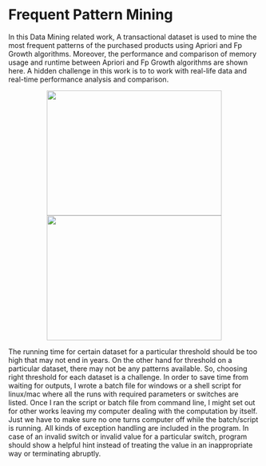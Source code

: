 # Frequent Pattern Mining

In this Data Mining related work, A transactional dataset is used to mine the most frequent patterns of the purchased products using Apriori and Fp Growth algorithms. Moreover, the performance and comparison of memory usage and runtime between Apriori and Fp Growth algorithms are shown here. A hidden challenge in this work is to to work with real-life data and real-time performance analysis and comparison. 

<p align="center">
  <img src=https://user-images.githubusercontent.com/43060004/180801174-9785353d-25df-4921-b607-3e541d6818e4.png width="350" height="250"/>
  <img src=https://user-images.githubusercontent.com/43060004/180801191-47ead74a-7f84-4ef2-9577-46c82592acb7.png width="350" height="250"/>
</p>

The running time for certain dataset for a particular threshold should be too high that may not end in years. On the other hand for threshold on a particular dataset, there may not be any patterns available. So, choosing right threshold for each dataset is a challenge. In order to save time from waiting for outputs, I wrote a batch file for windows or a shell script for linux/mac where all the runs with required parameters or switches are listed. Once I ran the script or batch file from command line, I might set out for other works leaving my computer dealing with the computation by itself. Just we have to make sure no one turns computer off while the batch/script is running. All kinds of exception handling are included in the program. In case of an invalid switch or invalid value for a particular switch, program should show a helpful hint instead of treating the value in an inappropriate way or terminating abruptly.
